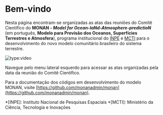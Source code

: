 # Bem-vindo

Nesta página encontram-se organizadas as atas das reuniões do Comitê Científico do **MONAN - _Model for Ocean-laNd-Atmosphere-predictioN_** (em português, **Modelo para Previsão dos Oceanos, Superfícies Terrestres e Atmosfera**), programa institucional do [INPE](https://www.gov.br/inpe/pt-br) e [MCTI](https://www.gov.br/mcti/pt-br) para o desenvolvimento do novo modelo comunitário brasileiro do sistema terrestre.

![type:video](https://youtube.com/embed/lq4pmpvqBIM)

Navegue pelo menu lateral esquerdo para acessar as atas organizadas pela data da reunião do Comitê Científico.

Para a documentação dos códigos em desenvolvimento do modelo MONAN, visite [https://github.com/monanadmin/monan](https://github.com/monanadmin/monan).

*[INPE]: Instituto Nacional de Pesquisas Espaciais
*[MCTI]: Ministério da Ciência, Tecnologia e Inovações
